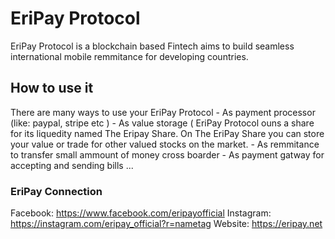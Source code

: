 # EriPay Protocol
EriPay Protocol is a blockchain based Fintech aims to build seamless international mobile remmitance for developing countries. 
## How to use it
There are many ways to use your EriPay Protocol
    - As payment processor (like: paypal, stripe etc )
    - As value storage ( EriPay Protocol ouns a share for its liquedity named The Eripay Share. On The EriPay Share you can store your value or trade              for other valued stocks on the market.
    - As remmitance to transfer small ammount of money cross boarder
    - As payment gatway for accepting and sending bills 
    ...
### EriPay Connection
Facebook:   https://www.facebook.com/eripayofficial
Instagram:  https://instagram.com/eripay_official?r=nametag
Website:    https://eripay.net

